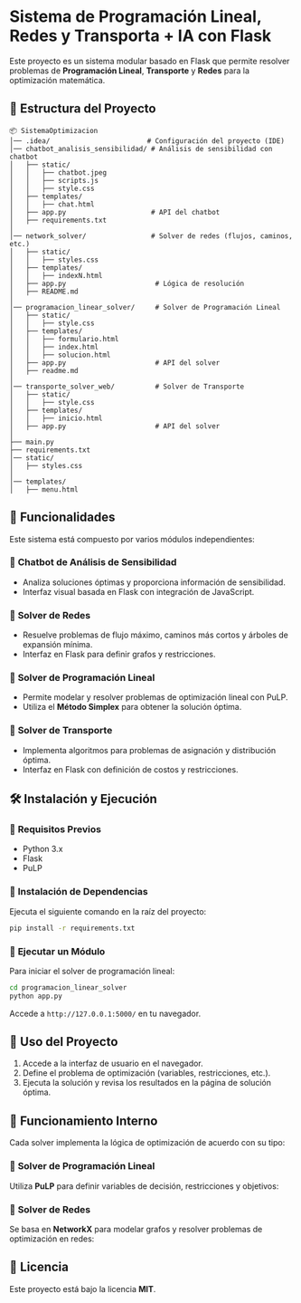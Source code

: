 # Sistema de Programación Lineal, Redes y Transporta + IA con Flask

Este proyecto es un sistema modular basado en Flask que permite resolver problemas de **Programación Lineal**, **Transporte** y **Redes** para la optimización matemática.

## 📂 Estructura del Proyecto

```
📦 SistemaOptimizacion
│── .idea/                        # Configuración del proyecto (IDE)
│── chatbot_analisis_sensibilidad/ # Análisis de sensibilidad con chatbot
│   ├── static/
│   │   ├── chatbot.jpeg
│   │   ├── scripts.js
│   │   ├── style.css
│   ├── templates/
│   │   ├── chat.html
│   ├── app.py                     # API del chatbot
│   ├── requirements.txt
│
│── network_solver/                # Solver de redes (flujos, caminos, etc.)
│   ├── static/
│   │   ├── styles.css
│   ├── templates/
│   │   ├── indexN.html
│   ├── app.py                      # Lógica de resolución
│   ├── README.md
│
│── programacion_linear_solver/     # Solver de Programación Lineal
│   ├── static/
│   │   ├── style.css
│   ├── templates/
│   │   ├── formulario.html
│   │   ├── index.html
│   │   ├── solucion.html
│   ├── app.py                      # API del solver
│   ├── readme.md
│
│── transporte_solver_web/          # Solver de Transporte
│   ├── static/
│   │   ├── style.css
│   ├── templates/
│   │   ├── inicio.html
│   ├── app.py                      # API del solver
│
├── main.py
├── requirements.txt
│── static/
│   ├── styles.css
│
│── templates/
│   ├── menu.html
```

## 🚀 Funcionalidades
Este sistema está compuesto por varios módulos independientes:

### 🔹 **Chatbot de Análisis de Sensibilidad**
- Analiza soluciones óptimas y proporciona información de sensibilidad.
- Interfaz visual basada en Flask con integración de JavaScript.

### 🔹 **Solver de Redes**
- Resuelve problemas de flujo máximo, caminos más cortos y árboles de expansión mínima.
- Interfaz en Flask para definir grafos y restricciones.

### 🔹 **Solver de Programación Lineal**
- Permite modelar y resolver problemas de optimización lineal con PuLP.
- Utiliza el **Método Simplex** para obtener la solución óptima.

### 🔹 **Solver de Transporte**
- Implementa algoritmos para problemas de asignación y distribución óptima.
- Interfaz en Flask con definición de costos y restricciones.

## 🛠 Instalación y Ejecución
### 🔹 **Requisitos Previos**
- Python 3.x
- Flask
- PuLP

### 🔹 **Instalación de Dependencias**
Ejecuta el siguiente comando en la raíz del proyecto:
```sh
pip install -r requirements.txt
```

### 🔹 **Ejecutar un Módulo**
Para iniciar el solver de programación lineal:
```sh
cd programacion_linear_solver
python app.py
```
Accede a `http://127.0.0.1:5000/` en tu navegador.

## 📌 Uso del Proyecto
1. Accede a la interfaz de usuario en el navegador.
2. Define el problema de optimización (variables, restricciones, etc.).
3. Ejecuta la solución y revisa los resultados en la página de solución óptima.

## 📖 Funcionamiento Interno
Cada solver implementa la lógica de optimización de acuerdo con su tipo:

### 🔹 **Solver de Programación Lineal**
Utiliza **PuLP** para definir variables de decisión, restricciones y objetivos:

### 🔹 **Solver de Redes**
Se basa en **NetworkX** para modelar grafos y resolver problemas de optimización en redes:


## 📄 Licencia
Este proyecto está bajo la licencia **MIT**.



